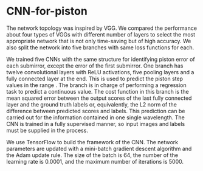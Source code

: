 # CNN-for-piston

The network topology was inspired by VGG. We compared the performance about four types of VGGs with different number of layers to select the most appropriate network that is not only time-saving but of high accuracy. We also split the network into five branches with same loss functions for each.

We trained five CNNs with the same structure for identifying piston error of each submirror, except the error of the first submirror. 
One branch has twelve convolutional layers with ReLU activations, five pooling layers and a fully connected layer at the end. This is used to predict the piston step values in the range . The branch is in charge of performing a regression task to predict a continuous value. The cost function in this branch is the mean squared error between the output scores of the last fully connected layer and the ground truth labels or, equivalently, the L2 norm of the difference between predicted scores and labels. This prediction can be carried out for the information contained in one single wavelength. The CNN is trained in a fully supervised manner, so input images and labels must be supplied in the process.

We use TensorFlow to build the framework of the CNN. The network parameters are updated with a mini-batch gradient descent algorithm and the Adam update rule. The size of the batch is 64, the number of the learning rate is 0.0001, and the maximum number of iterations is 5000.

